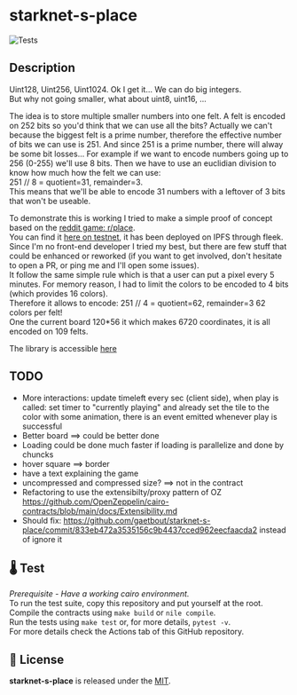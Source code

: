 # starknet-s-place
![Tests](https://github.com/gaetbout/starknet-s-place/actions/workflows/nile-tests.yml/badge.svg)

## Description
Uint128, Uint256, Uint1024. Ok I get it... We  can do big integers.  
But why not going smaller, what about uint8, uint16, ...  

The idea is to store multiple smaller numbers into one felt. A felt is encoded on 252 bits so you'd think that we can use all the bits? Actually we can't because the biggest felt is a prime number, therefore the effective number of bits we can use is 251. And since 251 is a prime number, there will alway be some bit losses... For example if we want to encode numbers going up to 256 (0-255) we'll use 8 bits. Then we have to use an euclidian division to know how much how the felt we can use:  
251 // 8 = quotient=31, remainder=3.  
This means that we'll be able to encode 31 numbers with a leftover of 3 bits that won't be useable.  

To demonstrate this is working I tried to make a simple proof of concept based on the [reddit game: r/place](https://www.reddit.com/r/place/).  
You can find it [here on testnet](https://odd-art-7900.on.fleek.co/), it has been deployed on IPFS through fleek.  
Since I'm no front-end developer I tried my best, but there are few stuff that could be enhanced or reworked (if you want to get involved, don't hesitate to open a PR, or ping me and I'll open some issues).  
It follow the same simple rule which is that a user can put a pixel every 5 minutes. For memory reason, I had to limit the colors to be encoded to 4 bits (which provides 16 colors).  
Therefore it allows to encode:
251 // 4 = quotient=62, remainder=3
62 colors per felt!  
One the current board 120*56 it which makes 6720 coordinates, it is all encoded on 109 felts.

The library is accessible [here](https://github.com/gaetbout/starknet-felt-packing)

## TODO 
 + More interactions: update timeleft every sec (client side), when play is called: set timer to "currently playing" and already set the tile to the color with some animation, there is an event emitted whenever play is successful
 + Better board ==> could be better done
 + Loading could be done much faster if loading is parallelize and done by chuncks
 + hover square ==> border 
 + have a text explaining the game
 + uncompressed and compressed size? ==> not in the contract
 + Refactoring to use the extensibilty/proxy pattern of OZ  https://github.com/OpenZeppelin/cairo-contracts/blob/main/docs/Extensibility.md
 + Should fix: https://github.com/gaetbout/starknet-s-place/commit/833eb472a3535156c9b4437cced962eecfaacda2 instead of ignore it

## 🌡️ Test

*Prerequisite - Have a working cairo environment.*  
To run the test suite, copy this repository and put yourself at the root.  
Compile the contracts using `make build` or `nile compile`.  
Run the tests using `make test` or, for more details, `pytest -v`.   
For more  details check the Actions tab of this GitHub repository.


## 📄 License

**starknet-s-place** is released under the [MIT](LICENSE).





